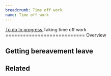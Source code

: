 ```yaml
---
breadcrumb: Time off work
name: Time off work
---
```

<a class="au-progress-indicator__link au-progress-indicator__link--todo" href="#url">
      <span class="au-progress-indicator__status">To do</span>
      In progress
    </a>
Taking time off work
===========================
Overview

## Getting bereavement leave

## Related
